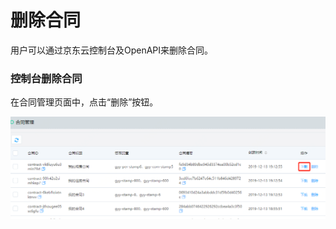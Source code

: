 # 删除合同

用户可以通过京东云控制台及OpenAPI来删除合同。

### 控制台删除合同

在合同管理页面中，点击“删除”按钮。

![删除合同](/image/Electronic-Signature/删除合同.png)

